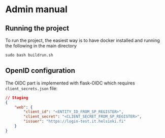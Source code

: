 # Admin manual

## Running the project

To run the project, the easiest way is to have docker installed and running the following in the main directory

```shell
sudo bash buildrun.sh
```

## OpenID configuration

The OIDC part is implemented with flask-OIDC which requires `client_secrets.json` file:

```json
// Staging
{
    "web": {
        "client_id": "<ENTITY_ID_FROM_SP_REGISTER>",
        "client_secret": "<CLIENT_SECRET_FROM_SP_REGISTER>",
        "issuer": "https://login-test.it.helsinki.fi"
    }
}
```
